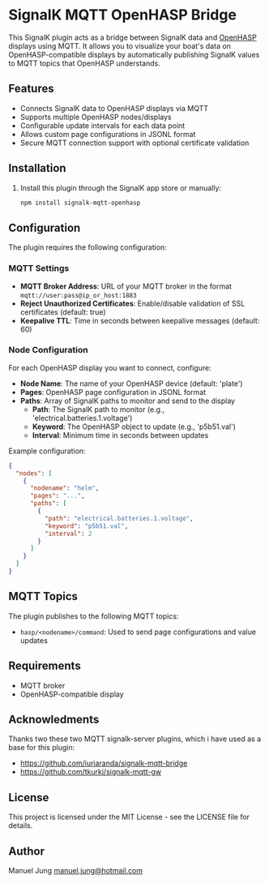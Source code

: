 # SignalK MQTT OpenHASP Bridge

This SignalK plugin acts as a bridge between SignalK data and [OpenHASP](https://www.openhasp.com/) displays using MQTT. It allows you to visualize your boat's data on OpenHASP-compatible displays by automatically publishing SignalK values to MQTT topics that OpenHASP understands.

## Features

- Connects SignalK data to OpenHASP displays via MQTT
- Supports multiple OpenHASP nodes/displays
- Configurable update intervals for each data point
- Allows custom page configurations in JSONL format
- Secure MQTT connection support with optional certificate validation

## Installation

1. Install this plugin through the SignalK app store or manually:
   ```bash
   npm install signalk-mqtt-openhasp
   ```

## Configuration

The plugin requires the following configuration:

### MQTT Settings
- **MQTT Broker Address**: URL of your MQTT broker in the format `mqtt://user:pass@ip_or_host:1883`
- **Reject Unauthorized Certificates**: Enable/disable validation of SSL certificates (default: true)
- **Keepalive TTL**: Time in seconds between keepalive messages (default: 60)

### Node Configuration
For each OpenHASP display you want to connect, configure:

- **Node Name**: The name of your OpenHASP device (default: 'plate')
- **Pages**: OpenHASP page configuration in JSONL format
- **Paths**: Array of SignalK paths to monitor and send to the display
  - **Path**: The SignalK path to monitor (e.g., 'electrical.batteries.1.voltage')
  - **Keyword**: The OpenHASP object to update (e.g., 'p5b51.val')
  - **Interval**: Minimum time in seconds between updates

Example configuration:
```json
{
  "nodes": [
    {
      "nodename": "helm",
      "pages": "...",
      "paths": [
        {
          "path": "electrical.batteries.1.voltage",
          "keyword": "p5b51.val",
          "interval": 2
        }
      ]
    }
  ]
}
```

## MQTT Topics

The plugin publishes to the following MQTT topics:
- `hasp/<nodename>/command`: Used to send page configurations and value updates

## Requirements

- MQTT broker
- OpenHASP-compatible display

## Acknowledments

Thanks two these two MQTT signalk-server plugins, which i have used as a base for this plugin:

- https://github.com/iuriaranda/signalk-mqtt-bridge
- https://github.com/tkurki/signalk-mqtt-gw

## License

This project is licensed under the MIT License - see the LICENSE file for details.

## Author

Manuel Jung <manuel.jung@hotmail.com>
